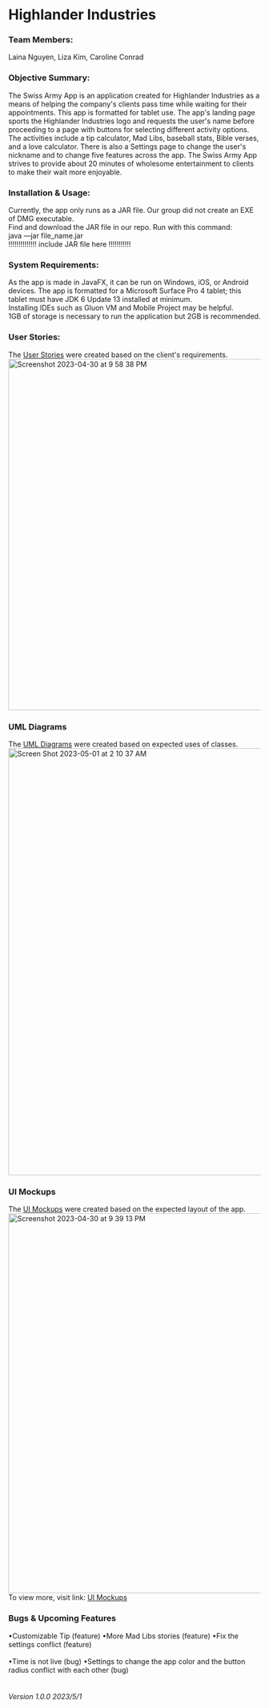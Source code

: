 # Highlander Industries
### Team Members:  
Laina Nguyen, Liza Kim, Caroline Conrad

### Objective Summary:
The Swiss Army App is an application created for Highlander Industries as a means of helping the company's clients pass time while waiting for their appointments. This app is formatted for tablet use. The app's landing page sports the Highlander Industries logo and requests the user's name before proceeding to a page with buttons for selecting different activity options. The activities include a tip calculator, Mad Libs, baseball stats, Bible verses, and a love calculator. There is also a Settings page to change the user's nickname and to change five features across the app. The Swiss Army App strives to provide about 20 minutes of wholesome entertainment to clients to make their wait more enjoyable. 

### Installation & Usage:
Currently, the app only runs as a JAR file. Our group did not create an EXE of DMG executable.<br/>
Find and download the JAR file in our repo. Run with this command:<br/>
java  —jar file_name.jar <br/>
!!!!!!!!!!!!!! include JAR file here !!!!!!!!!!!

### System Requirements:
As the app is made in JavaFX, it can be run on Windows, iOS, or Android devices. The app is formatted for a Microsoft Surface Pro 4 tablet; this tablet must have JDK 6 Update 13 installed at minimum.<br />
Installing IDEs such as Gluon VM and Mobile Project may be helpful.<br />
1GB of storage is necessary to run the application but 2GB is recommended.

### User Stories:
The <a href="https://www.figma.com/file/wA9F2tL9kpyJ02dGjgbBEI/CIS-332%3A-Final-Proj-%7C-Swiss-Army-App?node-id=37-110" target="_blank">User Stories</a> were created based on the client's requirements.
<img width="702" alt="Screenshot 2023-04-30 at 9 58 38 PM" src="https://user-images.githubusercontent.com/78044530/235390091-01a209f8-9ef9-4250-ae93-affdc3eefc7a.png">

### UML Diagrams
The <a href="https://www.figma.com/file/wA9F2tL9kpyJ02dGjgbBEI/C>IS-332%3A-Final-Proj-%7C-Swiss-Army-App?node-id=28-110&t=SDeHwCu5MOkNYESU-0" target="_blank">UML Diagrams</a> were created based on expected uses of classes. <img width="853" alt="Screen Shot 2023-05-01 at 2 10 37 AM" src="https://user-images.githubusercontent.com/125468727/235415335-cb5a075b-fd16-4766-bade-367166119309.png">

### UI Mockups
The <a href="https://www.figma.com/file/wA9F2tL9kpyJ02dGjgbBEI/CIS-332%3A-Final-Proj-%7C-Swiss-Army-App?node-id=0-1&t=q5UQZMyribt1AIKf-0" target="_blank"> UI Mockups</a> were created based on the expected layout of the app.
<img width="759" alt="Screenshot 2023-04-30 at 9 39 13 PM" src="https://user-images.githubusercontent.com/78044530/235389739-b9fd9189-dc50-4726-9dfc-90b01c5fcde8.png"> <br />
To view more, visit link: <a href="https://www.figma.com/file/wA9F2tL9kpyJ02dGjgbBEI/CIS-332%3A-Final-Proj-%7C-Swiss-Army-App?node-id=0-1&t=q5UQZMyribt1AIKf-0" target="_blank"> UI Mockups</a>

### Bugs & Upcoming Features
•Customizable Tip (feature)
•More Mad Libs stories (feature)
•Fix the settings conflict (feature)<br/>
<br/>
•Time is not live (bug)
•Settings to change the app color and the button radius conflict with each other (bug)
<br/>
<br/>
###### Version 1.0.0 2023/5/1
